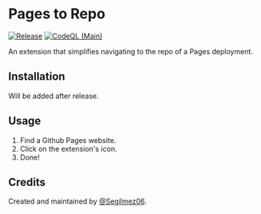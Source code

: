 # Pages to Repo

[![Release](https://github.com/Segilmez06/Pages-to-Repo/actions/workflows/draft-release.yml/badge.svg)](https://github.com/Segilmez06/Pages-to-Repo/actions/workflows/draft-release.yml)
[![CodeQL (Main)](https://github.com/Segilmez06/Pages-to-Repo/actions/workflows/coedeql-main.yml/badge.svg)](https://github.com/Segilmez06/Pages-to-Repo/actions/workflows/coedeql-main.yml)

An extension that simplifies navigating to the repo of a Pages deployment.

## Installation
Will be added after release.

## Usage
1. Find a Github Pages website.
2. Click on the extension's icon.
3. Done!

## Credits
Created and maintained by [@Segilmez06](https://github.com/Segilmez06).